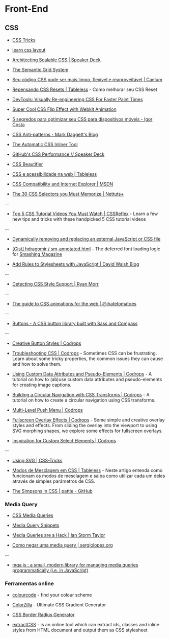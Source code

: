 # Front-End

## CSS

* [CSS Tricks](http://css-tricks.com/)

* [learn css layout](http://learnlayout.com/)

* [Architecting Scalable CSS | Speaker Deck](https://speakerdeck.com/csswizardry/architecting-scalable-css)

* [The Semantic Grid System](http://semantic.gs/)

* [Seu código CSS pode ser mais limpo, flexível e reaproveitável | Caelum](http://blog.caelum.com.br/seu-codigo-css-pode-ser-mais-limpo-flexivel-e-reaproveitavel/)

* [Repensando CSS Resets | Tableless](http://tableless.com.br/repensando-css-resets/) - Como melhorar seu CSS Reset

* [DevTools: Visually Re-engineering CSS For Faster Paint Times](http://addyosmani.com/blog/devtools-visually-re-engineering-css-for-faster-paint-times/)

* [Super Cool CSS Flip Effect with Webkit Animation](http://line25.com/articles/super-cool-css-flip-effect-with-webkit-animation)

* [5 segredos para optimizar seu CSS para dispositivos móveis - Igor Costa](http://www.igorcosta.com/5-segredos-para-optimizar-seu-css-para-dispositivos-moveis/)

* [CSS Anti-patterns - Mark Daggett's Blog](http://markdaggett.com/blog/2011/12/04/css-anti-patterns/)

* [The Automatic CSS Inliner Tool](http://beaker.mailchimp.com/inline-css)

* [GitHub's CSS Performance // Speaker Deck](https://speakerdeck.com/jonrohan/githubs-css-performance)

* [CSS Beautifier](http://html.fwpolice.com/css/)

* [CSS e acessibilidade na web | Tableless](http://tableless.com.br/css-e-acessibilidade-na-web/)

* [CSS Compatibility and Internet Explorer | MSDN](http://msdn.microsoft.com/en-us/library/ie/cc351024)

* [The 30 CSS Selectors you Must Memorize | Nettuts+](http://net.tutsplus.com/tutorials/html-css-techniques/the-30-css-selectors-you-must-memorize/)

--

* [Top 5 CSS Tutorial Videos You Must Watch | CSSReflex](http://www.cssreflex.com/css-tutorial-videos/) - Learn a few new tips and tricks with these handpicked 5 CSS tutorial videos

--

* [Dynamically removing and replacing an external JavaScript or CSS file](http://www.javascriptkit.com/javatutors/loadjavascriptcss2.shtml)

* [[Gist] hdragomir / sm-annotated.html](https://gist.github.com/hdragomir/8f00ce2581795fd7b1b7) - The deferred font loading logic for [Smashing Magazine](http://www.smashingmagazine.com/)

* [Add Rules to Stylesheets with JavaScript | David Walsh Blog](http://davidwalsh.name/add-rules-stylesheets)

--

* [Detecting CSS Style Support | Ryan Morr](http://ryanmorr.com/detecting-css-style-support/)

--

* [The guide to CSS animations for the web | @ihatetomatoes](http://ihatetomatoes.net/the-guide-to-css-animations-for-the-web)

--

* [Buttons - A CSS button library built with Sass and Compass](http://alexwolfe.github.io/Buttons/)

--

* [Creative Button Styles | Codrops](http://tympanus.net/codrops/2013/06/13/creative-button-styles/)

* [Troubleshooting CSS | Codrops](http://tympanus.net/codrops/2013/07/17/troubleshooting-css/) - Sometimes CSS can be frustrating. Learn about some tricky properties, the common issues they can cause and how to solve them.

* [Using Custom Data Attributes and Pseudo-Elements | Codrops](http://tympanus.net/codrops/2013/07/05/using-custom-data-attributes-and-pseudo-elements/) - A tutorial on how to (ab)use custom data attributes and pseudo-elements for creating image captions.

* [Building a Circular Navigation with CSS Transforms | Codrops](http://tympanus.net/codrops/2013/08/09/building-a-circular-navigation-with-css-transforms/) - A tutorial on how to create a circular navigation using CSS transforms.

* [Multi-Level Push Menu | Codrops](http://tympanus.net/codrops/2013/08/13/multi-level-push-menu/)

* [Fullscreen Overlay Effects | Codrops](http://tympanus.net/codrops/2014/02/06/fullscreen-overlay-effects/) - Some simple and creative overlay styles and effects. From sliding the overlay into the viewport to using SVG morphing shapes, we explore some effects for fullscreen overlays.

* [Inspiration for Custom Select Elements | Codrops](http://tympanus.net/codrops/2014/07/10/inspiration-for-custom-select-elements/)

--

* [Using SVG | CSS-Tricks](http://css-tricks.com/using-svg/)

* [Modos de Mesclagem em CSS | Tableless](http://tableless.com.br/modos-de-mesclagem-em-css/) - Neste artigo entenda como funcionam os modos de mesclagem e saiba como utilizar cada um deles através de simples parâmetros de CSS.

* [The Simpsons in CSS | pattle - GitHub](https://pattle.github.io/simpsons-in-css/)


### Media Query

* [CSS Media Queries](http://cssmediaqueries.com/)

* [Media Query Snippets](http://nmsdvid.com/snippets/)

* [Media Queries are a Hack | Ian Storm Taylor](http://ianstormtaylor.com/media-queries-are-a-hack/)

* [Como negar uma media query | sergiolopes.org](http://sergiolopes.org/negando-media-queries/)

--

* [mqa.js : a small, modern library for managing media queries programmatically (i.e. in JavaScript)](https://github.com/peol/mqa.js)


### Ferramentas online

* [colourcode](http://colourco.de) - find your colour scheme

* [ColorZilla](http://www.colorzilla.com/gradient-editor/) - Ultimate CSS Gradient Generator

* [CSS Border Radius Generator](http://border-radius.com/)

* [extractCSS](http://extractcss.com/) - is an online tool which can extract ids, classes and inline styles from HTML document and output them as CSS stylesheet


